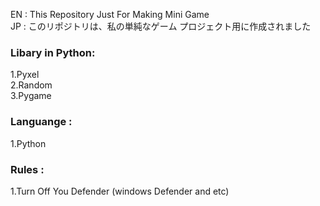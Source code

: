 EN : This Repository Just For Making Mini Game  
JP : このリポジトリは、私の単純なゲーム プロジェクト用に作成されました

### Libary in Python:  
1.Pyxel  
2.Random  
3.Pygame

### Languange :  
1.Python


### Rules :
1.Turn Off You Defender (windows Defender and etc)

